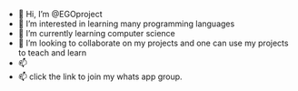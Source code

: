 - 👋 Hi, I’m @EGOproject
- 👀 I’m interested in learning many programming languages
- 🌱 I’m currently learning computer science
- 💞️ I’m looking to collaborate on my projects and one can use my projects to teach and learn
- 📫 
- 📫 click the link to join my whats app group. 

<!---
EGOproject/EGOproject is a ✨ special ✨ repository because its `README.md` (this file) appears on your GitHub profile.
You can click the Preview link to take a look at your changes.
--->
